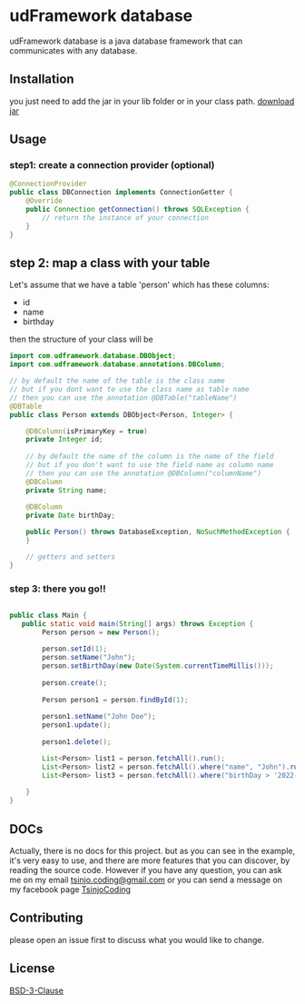 # udFramework database

udFramework database is a java database framework that can communicates with any database.

## Installation

you just need to add the jar in your lib folder or in your class path.
[download jar](https://github.com/TsinjoCoding/udFramework-database/raw/main/udFramework-database.jar)

## Usage

### step1: create a connection provider (optional)

```java
@ConnectionProvider
public class DBConnection implements ConnectionGetter {
    @Override
    public Connection getConnection() throws SQLException {
        // return the instance of your connection
    }
}
```
## step 2: map a class with your table
Let's assume that we have a table 'person' which has these columns:
- id
- name
- birthday

then the structure of your class will be

```java
import com.udframework.database.DBObject;
import com.udframework.database.annotations.DBColumn;

// by default the name of the table is the class name
// but if you dont want to use the class name as table name
// then you can use the annotation @DBTable("tableName")
@DBTable
public class Person extends DBObject<Person, Integer> {

    @DBColumn(isPrimaryKey = true)
    private Integer id;
    
    // by default the name of the column is the name of the field
    // but if you don't want to use the field name as column name
    // then you can use the annotation @DBColumn("columnName")
    @DBColumn
    private String name;
    
    @DBColumn
    private Date birthDay;

    public Person() throws DatabaseException, NoSuchMethodException {
    }

    // getters and setters
}
```

### step 3: there you go!!

```java

public class Main {
   public static void main(String[] args) throws Exception {
        Person person = new Person();
        
        person.setId(1);
        person.setName("John");
        person.setBirthDay(new Date(System.currentTimeMillis()));
        
        person.create();
        
        Person person1 = person.findById(1);
        
        person1.setName("John Doe");
        person1.update();
        
        person1.delete();

        List<Person> list1 = person.fetchAll().run();
        List<Person> list2 = person.fetchAll().where("name", "John").run();
        List<Person> list3 = person.fetchAll().where("birthDay > '2022-12-30'").run();
        
    }
}
```

## DOCs

Actually, there is no docs for this project.
but as you can see in the example, it's very easy to use,
and there are more features that you can discover, by reading the source code.
However if you have any question, you can ask me on my email
[tsinjo.coding@gmail.com](mailto:tsinjo.coding@gmail.com)
or you can send a message on my facebook page [TsinjoCoding](https://www.facebook.com/profile.php?id=100088985565445)

## Contributing

please open an issue first to discuss what you would like to change.

## License

[BSD-3-Clause](https://opensource.org/licenses/BSD-3-Clause)
